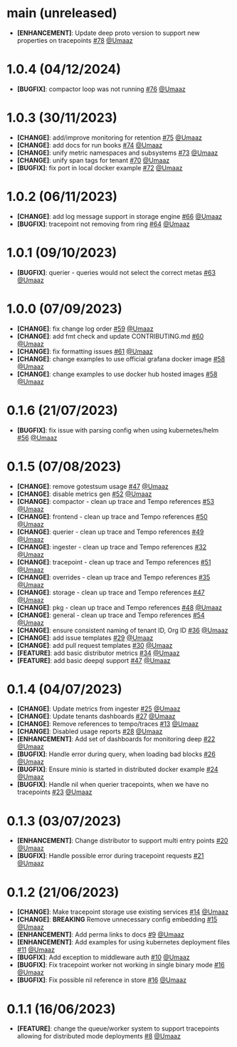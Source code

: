 <!-- main START -->
# main (unreleased)
- **[ENHANCEMENT]**: Update deep proto version to support new properties on tracepoints [#78](https://github.com/intergral/deep/pull/78) [@Umaaz](https://github.com/Umaaz) 
<!-- main START -->

<!-- 1.0.4 START -->
# 1.0.4 (04/12/2024)
- **[BUGFIX]**: compactor loop was not running [#76](https://github.com/intergral/deep/pull/76) [@Umaaz](https://github.com/Umaaz)
<!-- 1.0.4 START -->

<!-- 1.0.3 START -->
# 1.0.3 (30/11/2023)
- **[CHANGE]**: add/improve monitoring for retention [#75](https://github.com/intergral/deep/pull/75) [@Umaaz](https://github.com/Umaaz)
- **[CHANGE]**: add docs for run books [#74](https://github.com/intergral/deep/pull/74) [@Umaaz](https://github.com/Umaaz)
- **[CHANGE]**: unify metric namespaces and subsystems [#73](https://github.com/intergral/deep/pull/73) [@Umaaz](https://github.com/Umaaz)
- **[CHANGE]**: unify span tags for tenant [#70](https://github.com/intergral/deep/pull/70) [@Umaaz](https://github.com/Umaaz)
- **[BUGFIX]**: fix port in local docker example [#72](https://github.com/intergral/deep/pull/72) [@Umaaz](https://github.com/Umaaz)
<!-- 1.0.3 END -->

<!-- 1.0.2 START -->
# 1.0.2 (06/11/2023)
- **[CHANGE]**: add log message support in storage engine [#66](https://github.com/intergral/deep/pull/66) [@Umaaz](https://github.com/Umaaz)
- **[BUGFIX]**: tracepoint not removing from ring [#64](https://github.com/intergral/deep/pull/64) [@Umaaz](https://github.com/Umaaz)
<!-- 1.0.2 END -->

<!-- 1.0.1 START -->
# 1.0.1 (09/10/2023)
- **[BUGFIX]**: querier - queries would not select the correct metas [#63](https://github.com/intergral/deep/pull/63) [@Umaaz](https://github.com/Umaaz)

<!-- 1.0.1 END -->

<!-- 1.0.0 START -->
# 1.0.0 (07/09/2023)
- **[CHANGE]**: fix change log order  [#59](https://github.com/intergral/deep/pull/59) [@Umaaz](https://github.com/Umaaz)
- **[CHANGE]**: add fmt check and update CONTRIBUTING.md  [#60](https://github.com/intergral/deep/pull/60) [@Umaaz](https://github.com/Umaaz)
- **[CHANGE]**: fix formatting issues [#61](https://github.com/intergral/deep/pull/61) [@Umaaz](https://github.com/Umaaz)
- **[CHANGE]**: change examples to use official grafana docker image [#58](https://github.com/intergral/deep/pull/58) [@Umaaz](https://github.com/Umaaz)
- **[CHANGE]**: change examples to use docker hub hosted images [#58](https://github.com/intergral/deep/pull/58) [@Umaaz](https://github.com/Umaaz)
<!-- 1.0.0 END -->

<!-- 0.1.6 START -->
# 0.1.6 (21/07/2023)
- **[BUGFIX]**: fix issue with parsing config when using kubernetes/helm [#56](https://github.com/intergral/deep/pull/56) [@Umaaz](https://github.com/Umaaz)

<!-- 0.1.6 END -->

<!-- 0.1.6 START -->
# 0.1.5 (07/08/2023)

- **[CHANGE]**: remove gotestsum usage [#47](https://github.com/intergral/deep/pull/47) [@Umaaz](https://github.com/Umaaz)
- **[CHANGE]**: disable metrics gen [#52](https://github.com/intergral/deep/pull/52) [@Umaaz](https://github.com/Umaaz)
- **[CHANGE]**: compactor - clean up trace and Tempo references [#53](https://github.com/intergral/deep/pull/53) [@Umaaz](https://github.com/Umaaz)
- **[CHANGE]**: frontend - clean up trace and Tempo references [#50](https://github.com/intergral/deep/pull/50) [@Umaaz](https://github.com/Umaaz)
- **[CHANGE]**: querier - clean up trace and Tempo references [#49](https://github.com/intergral/deep/pull/49) [@Umaaz](https://github.com/Umaaz)
- **[CHANGE]**: ingester - clean up trace and Tempo references [#32](https://github.com/intergral/deep/pull/32) [@Umaaz](https://github.com/Umaaz)
- **[CHANGE]**: tracepoint - clean up trace and Tempo references [#51](https://github.com/intergral/deep/pull/51) [@Umaaz](https://github.com/Umaaz)
- **[CHANGE]**: overrides - clean up trace and Tempo references [#35](https://github.com/intergral/deep/pull/35) [@Umaaz](https://github.com/Umaaz)
- **[CHANGE]**: storage - clean up trace and Tempo references [#47](https://github.com/intergral/deep/pull/47) [@Umaaz](https://github.com/Umaaz)
- **[CHANGE]**: pkg - clean up trace and Tempo references [#48](https://github.com/intergral/deep/pull/48) [@Umaaz](https://github.com/Umaaz)
- **[CHANGE]**: general - clean up trace and Tempo references [#54](https://github.com/intergral/deep/pull/54) [@Umaaz](https://github.com/Umaaz)
- **[CHANGE]**: ensure consistent naming of tenant ID, Org ID [#36](https://github.com/intergral/deep/pull/36) [@Umaaz](https://github.com/Umaaz)
- **[CHANGE]**: add issue templates [#29](https://github.com/intergral/deep/pull/29) [@Umaaz](https://github.com/Umaaz)
- **[CHANGE]**: add pull request templates [#30](https://github.com/intergral/deep/pull/30) [@Umaaz](https://github.com/Umaaz)
- **[FEATURE]**: add basic distributor metrics [#34](https://github.com/intergral/deep/pull/34) [@Umaaz](https://github.com/Umaaz)
- **[FEATURE]**: add basic deepql support [#47](https://github.com/intergral/deep/pull/47) [@Umaaz](https://github.com/Umaaz)
<!-- 0.1.5 END -->

<!-- 0.1.4 START -->
# 0.1.4 (04/07/2023)

- **[CHANGE]**: Update metrics from ingester [#25](https://github.com/intergral/deep/pull/25) [@Umaaz](https://github.com/Umaaz)
- **[CHANGE]**: Update tenants dashboards [#27](https://github.com/intergral/deep/pull/27) [@Umaaz](https://github.com/Umaaz)
- **[CHANGE]**: Remove references to tempo/traces [#13](https://github.com/intergral/deep/pull/13) [@Umaaz](https://github.com/Umaaz)
- **[CHANGE]**: Disabled usage reports [#28](https://github.com/intergral/deep/pull/28) [@Umaaz](https://github.com/Umaaz)
- **[ENHANCEMENT]**: Add set of dashboards for monitoring deep [#22](https://github.com/intergral/deep/pull/22) [@Umaaz](https://github.com/Umaaz)
- **[BUGFIX]**: Handle error during query, when loading bad blocks [#26](https://github.com/intergral/deep/pull/26) [@Umaaz](https://github.com/Umaaz)
- **[BUGFIX]**: Ensure minio is started in distributed docker example [#24](https://github.com/intergral/deep/pull/24) [@Umaaz](https://github.com/Umaaz)
- **[BUGFIX]**: Handle nil when querier tracepoints, when we have no tracepoints [#23](https://github.com/intergral/deep/pull/23) [@Umaaz](https://github.com/Umaaz)
<!-- 0.1.4 END -->

<!-- 0.1.3 START -->
# 0.1.3 (03/07/2023)

- **[ENHANCEMENT]**: Change distributor to support multi entry points [#20](https://github.com/intergral/deep/pull/20) [@Umaaz](https://github.com/Umaaz)
- **[BUGFIX]**: Handle possible error during tracepoint requests [#21](https://github.com/intergral/deep/pull/21) [@Umaaz](https://github.com/Umaaz)
<!-- 0.1.3 END -->

<!-- 0.1.2 START -->
# 0.1.2 (21/06/2023)

- **[CHANGE]**: Make tracepoint storage use existing services [#14](https://github.com/intergral/deep/pull/14) [@Umaaz](https://github.com/Umaaz)
- **[CHANGE]**: **BREAKING** Remove unnecessary config embedding [#15](https://github.com/intergral/deep/pull/15) [@Umaaz](https://github.com/Umaaz)
- **[ENHANCEMENT]**: Add perma links to docs [#9](https://github.com/intergral/deep/pull/9) [@Umaaz](https://github.com/Umaaz)
- **[ENHANCEMENT]**: Add examples for using kubernetes deployment files [#11](https://github.com/intergral/deep/pull/11) [@Umaaz](https://github.com/Umaaz)
- **[BUGFIX]**: Add exception to middleware auth [#10](https://github.com/intergral/deep/pull/10) [@Umaaz](https://github.com/Umaaz)
- **[BUGFIX]**: Fix tracepoint worker not working in single binary mode [#16](https://github.com/intergral/deep/pull/16) [@Umaaz](https://github.com/Umaaz)
- **[BUGFIX]**: Fix possible nil reference in store [#16](https://github.com/intergral/deep/pull/16) [@Umaaz](https://github.com/Umaaz)
<!-- 0.1.2 END -->

<!-- 0.1.1 START -->
# 0.1.1 (16/06/2023)

- **[FEATURE]**: change the queue/worker system to support tracepoints allowing for distributed mode deployments [#8](https://github.com/intergral/deep/pull/8) [@Umaaz](https://github.com/Umaaz)
<!-- 0.1.1 END -->

<!-- Template START
# 0.1.1 (16/06/2023)

- **[CHANGE]**: description [#PRid](https://github.com/intergral/deep/pull/8) [@user](https://github.com/)
- **[FEATURE]**: description [#PRid](https://github.com/intergral/deep/pull/) [@user](https://github.com/)
- **[ENHANCEMENT]**: description [#PRid](https://github.com/intergral/deep/pull/) [@user](https://github.com/)
- **[BUGFIX]**: description [#PRid](https://github.com/intergral/deep/pull/) [@user](https://github.com/)
Template END -->
